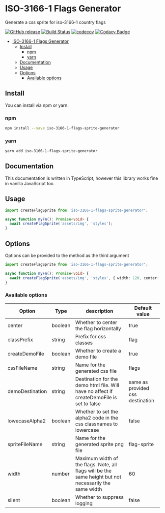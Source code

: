 # ISO-3166-1 Flags Generator

Generate a css sprite for iso-3166-1 country flags

[![GitHub release](https://img.shields.io/github/release/bameyrick/iso-3166-1-flags-sprite-generator.svg)](https://github.com/bameyrick/iso-3166-1-flags-sprite-generator/releases)
[![Build Status](https://travis-ci.com/bameyrick/iso-3166-1-flags-sprite-generator.svg?branch=main)](https://travis-ci.com/github/bameyrick/iso-3166-1-flags-sprite-generator)
[![codecov](https://codecov.io/gh/bameyrick/iso-3166-1-flags-sprite-generator/branch/main/graph/badge.svg)](https://codecov.io/gh/bameyrick/iso-3166-1-flags-sprite-generator)
[![Codacy Badge](https://app.codacy.com/project/badge/Grade/)](https://www.codacy.com/manual/bameyrick/iso-3166-1-flags-sprite-generator)

- [ISO-3166-1 Flags Generator](#iso-3166-1-flags-generator)
  - [Install](#install)
    - [npm](#npm)
    - [yarn](#yarn)
  - [Documentation](#documentation)
  - [Usage](#usage)
  - [Options](#options)
    - [Available options](#available-options)

## Install

You can install via npm or yarn.

### npm

```bash
npm install --save iso-3166-1-flags-sprite-generator
```

### yarn

```bash
yarn add iso-3166-1-flags-sprite-generator
```

## Documentation

This documentation is written in TypeScript, however this library works fine in vanilla JavaScript too.

## Usage

```typescript
import createFlagSprite from 'iso-3166-1-flags-sprite-generator';

async function myFn(): Promise<void> {
  await createFlagSprite('assets/img', 'styles');
}
```

## Options

Options can be provided to the method as the third argument

```typescript
import createFlagSprite from 'iso-3166-1-flags-sprite-generator';

async function myFn(): Promise<void> {
  await createFlagSprite('assets/img', 'styles', { width: 120, center: false });
}
```

### Available options

| Option          | Type    | description                                                                                            | Default value                    |
| --------------- | ------- | ------------------------------------------------------------------------------------------------------ | -------------------------------- |
| center          | boolean | Whether to center the flag horizontally                                                                | true                             |
| classPrefix     | string  | Prefix for css classes                                                                                 | flag                             |
| createDemoFile  | boolean | Whether to create a demo file                                                                          | true                             |
| cssFileName     | string  | Name for the generated css file                                                                        | flags                            |
| demoDestination | string  | Destination for the demo html file. Will have no affect if createDemoFile is set to false              | same as provided css destination |
| lowecaseAlpha2  | boolean | Whether to set the alpha2 code in the css classnames to lowercase                                      | false                            |
| spriteFileName  | string  | Name for the generated sprite png file                                                                 | flag-sprite                      |
| width           | number  | Maximum width of the flags. Note, all flags will be the same height but not necessarily the same width | 60                               |
| silent          | boolean | Whether to suppress logging                                                                            | false                            |
